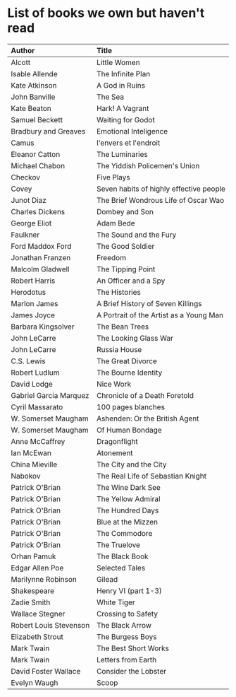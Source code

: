 # List of books we own but haven't read

Author | Title 
:------ |:------
Alcott | Little Women
Isable Allende | The Infinite Plan
Kate Atkinson | A God in Ruins
John Banville | The Sea
Kate Beaton | Hark! A Vagrant
Samuel Beckett | Waiting for Godot
Bradbury and Greaves | Emotional Inteligence
Camus | l'envers et l'endroit
Eleanor Catton | The Luminaries
Michael Chabon | The Yiddish Policemen's Union
Checkov | Five Plays
Covey | Seven habits of highly effective people
Junot Diaz | The Brief Wondrous Life of Oscar Wao
Charles Dickens | Dombey and Son
George Eliot | Adam Bede
Faulkner | The Sound and the Fury
Ford Maddox Ford | The Good Soldier
Jonathan Franzen | Freedom
Malcolm Gladwell | The Tipping Point
Robert Harris | An Officer and a Spy
Herodotus | The Histories
Marlon James | A Brief History of Seven Killings
James Joyce | A Portrait of the Artist as a Young Man
Barbara Kingsolver | The Bean Trees
John LeCarre | The Looking Glass War
John LeCarre | Russia House
C.S. Lewis | The Great Divorce
Robert Ludlum | The Bourne Identity
David Lodge | Nice Work
Gabriel Garcia Marquez | Chronicle of a Death Foretold
Cyril Massarato | 100 pages blanches
W. Somerset Maugham | Ashenden: Or the British Agent
W. Somerset Maugham | Of Human Bondage
Anne McCaffrey | Dragonflight
Ian McEwan | Atonement
China Mieville | The City and the City
Nabokov | The Real Life of Sebastian Knight
Patrick O'Brian | The Wine Dark See
Patrick O'Brian | The Yellow Admiral
Patrick O'Brian | The Hundred Days
Patrick O'Brian | Blue at the Mizzen
Patrick O'Brian | The Commodore
Patrick O'Brian | The Truelove
Orhan Pamuk | The Black Book
Edgar Allen Poe | Selected Tales
Marilynne Robinson | Gilead
Shakespeare | Henry VI (part 1-3)
Zadie Smith | White Tiger
Wallace Stegner | Crossing to Safety
Robert Louis Stevenson | The Black Arrow
Elizabeth Strout | The Burgess Boys
Mark Twain | The Best Short Works
Mark Twain | Letters from Earth
David Foster Wallace | Consider the Lobster
Evelyn Waugh | Scoop
